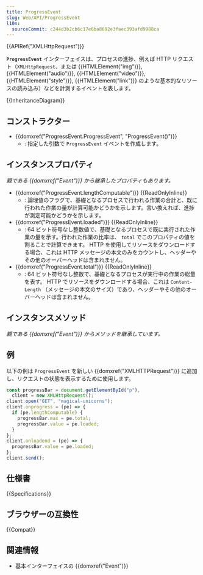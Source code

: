 ```yaml
---
title: ProgressEvent
slug: Web/API/ProgressEvent
l10n:
  sourceCommit: c244d3b2cb6c17e6ba8692e3faec393afd9988ca
---
```


{{APIRef("XMLHttpRequest")}}

**`ProgressEvent`** インターフェイスは、プロセスの進捗、例えば HTTP リクエスト（`XMLHttpRequest`、または {{HTMLElement("img")}}, {{HTMLElement("audio")}}, {{HTMLElement("video")}}, {{HTMLElement("style")}}, {{HTMLElement("link")}} のような基本的なリソースの読み込み）などを計測するイベントを表します。

{{InheritanceDiagram}}

## コンストラクター

- {{domxref("ProgressEvent.ProgressEvent", "ProgressEvent()")}}
  - : 指定した引数で `ProgressEvent` イベントを作成します。

## インスタンスプロパティ

_親である {{domxref("Event")}} から継承したプロパティもあります。_

- {{domxref("ProgressEvent.lengthComputable")}} {{ReadOnlyInline}}
  - : 論理値のフラグで、基礎となるプロセスで行われる作業の合計と、既に行われた作業の量が計算可能かどうかを示します。言い換えれば、進捗が測定可能かどうかを示します。
- {{domxref("ProgressEvent.loaded")}} {{ReadOnlyInline}}
  - : 64 ビット符号なし整数値で、基礎となるプロセスで既に実行された作業の量を示す。行われた作業の比率は、 `total` でこのプロパティの値を割ることで計算できます。 HTTP を使用してリソースをダウンロードする場合、これは HTTP メッセージの本文のみをカウントし、ヘッダーやその他のオーバーヘッドは含まれません。
- {{domxref("ProgressEvent.total")}} {{ReadOnlyInline}}
  - : 64 ビット符号なし整数で、基礎となるプロセスが実行中の作業の総量を表す。 HTTP でリソースをダウンロードする場合、これは `Content-Length` （メッセージの本文のサイズ）であり、ヘッダーやその他のオーバーヘッドは含まれません。

## インスタンスメソッド

_親である {{domxref("Event")}} からメソッドを継承しています。_

## 例

以下の例は `ProgressEvent` を新しい {{domxref("XMLHTTPRequest")}} に追加し、リクエストの状態を表示するために使用します。

```js
const progressBar = document.getElementById("p"),
  client = new XMLHttpRequest();
client.open("GET", "magical-unicorns");
client.onprogress = (pe) => {
  if (pe.lengthComputable) {
    progressBar.max = pe.total;
    progressBar.value = pe.loaded;
  }
};
client.onloadend = (pe) => {
  progressBar.value = pe.loaded;
};
client.send();
```

## 仕様書

{{Specifications}}

## ブラウザーの互換性

{{Compat}}

## 関連情報

- 基本インターフェイスの {{domxref("Event")}}
